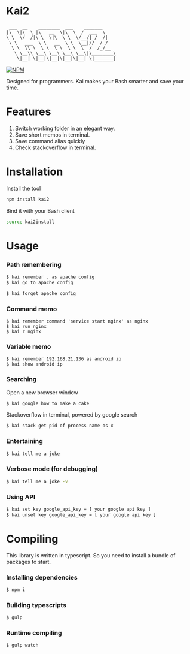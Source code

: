 # Kai2

```
 ___  __    ________  ___    _______     
|\  \|\  \ |\   __  \|\  \  /  ___  \    
\ \  \/  /|\ \  \|\  \ \  \/__/|_/  /|   
 \ \   ___  \ \   __  \ \  \__|//  / /   
  \ \  \\ \  \ \  \ \  \ \  \  /  /_/__  
   \ \__\\ \__\ \__\ \__\ \__\|\________\
    \|__| \|__|\|__|\|__|\|__| \|_______|
```

[![NPM](https://nodei.co/npm/kai2.png?downloads=true&downloadRank=true&stars=true)](https://nodei.co/npm/kai2/)

Designed for programmers. Kai makes your Bash smarter and save your time.

# Features

1. Switch working folder in an elegant way. 
2. Save short memos in terminal.
3. Save command alias quickly
4. Check stackoverflow in terminal.

# Installation

Install the tool
```bash
npm install kai2
```

Bind it with your Bash client
```bash
source kai2install
```

# Usage

### Path remembering
```bash
$ kai remember . as apache config
$ kai go to apache config 

$ kai forget apache config
```

### Command memo
```
$ kai remember command 'service start nginx' as nginx
$ kai run nginx
$ kai r nginx
```

### Variable memo
```
$ kai remember 192.168.21.136 as android ip
$ kai show android ip
```

### Searching
Open a new browser window
```bash
$ kai google how to make a cake
```

Stackoverflow in terminal, powered by google search
```bash
$ kai stack get pid of process name os x 
```

### Entertaining
```bash
$ kai tell me a joke
```

### Verbose mode (for debugging)
```bash
$ kai tell me a joke -v
```

### Using API
```bash
$ kai set key google_api_key = [ your google api key ]
$ kai unset key google_api_key = [ your google api key ]
```

# Compiling

This library is written in typescript. So you need to install a bundle of packages to start.

### Installing dependencies
```bash
$ npm i
```

### Building typescripts
```bash
$ gulp
```

### Runtime compiling
```bash
$ gulp watch
```